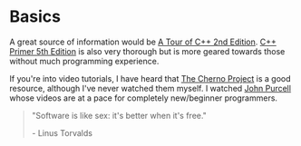 # Basics

A great source of information would be [A Tour of C++ 2nd Edition](https://github.com/Kikou1998/textbook/blob/master/A%20Tour%20of%20C%2B%2B%20(2nd%20Edition)%20(C%2B%2B%20In-Depth%20Series).pdf).
[C++ Primer 5th Edition](https://github.com/yanshengjia/cpp-playground/blob/master/cpp-primer/resource/C%2B%2B%20Primer%20(5th%20Edition).pdf) 
is also very thorough but is more geared towards those without much programming experience.

If you're into video tutorials, I have heard that [The Cherno Project](https://www.youtube.com/channel/UCQ-W1KE9EYfdxhL6S4twUNw) is a good resource,
although I've never watched them myself. I watched [John Purcell](https://caveofprogramming.teachable.com/courses) whose videos are at
a pace for completely new/beginner programmers.

> "Software is like sex: it's better when it's free."
>
> \- Linus Torvalds